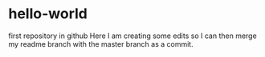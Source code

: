 # hello-world
first repository in github
Here I am creating some edits so I can then merge my readme branch with the master branch as a commit.
